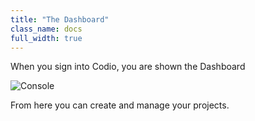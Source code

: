 ```yaml
---
title: "The Dashboard"
class_name: docs
full_width: true
---
```


When you sign into Codio, you are shown the Dashboard

![Console](docs/console-screen.png)

From here you can create and manage your projects.

